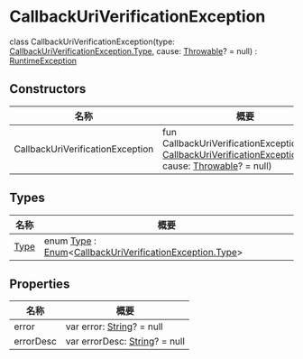 # CallbackUriVerificationException


class CallbackUriVerificationException(type: [CallbackUriVerificationException.Type](-type/index.md), cause: [Throwable](https://kotlinlang.org/api/latest/jvm/stdlib/kotlin/-throwable/index.html)? = null) : [RuntimeException](https://docs.oracle.com/javase/8/docs/api/java/lang/RuntimeException.html)

## Constructors

| 名称 | 概要 |
|---|---|
| CallbackUriVerificationException | fun CallbackUriVerificationException(type: [CallbackUriVerificationException.Type](-type/index.md), cause: [Throwable](https://kotlinlang.org/api/latest/jvm/stdlib/kotlin/-throwable/index.html)? = null) |

## Types

| 名称 | 概要 |
|---|---|
| [Type](-type/index.md) | enum [Type](-type/index.md) : [Enum](https://kotlinlang.org/api/latest/jvm/stdlib/kotlin/-enum/index.html)&lt;[CallbackUriVerificationException.Type](-type/index.md)&gt; |

## Properties

| 名称 | 概要 |
|---|---|
| error | var error: [String](https://kotlinlang.org/api/latest/jvm/stdlib/kotlin/-string/index.html)? = null |
| errorDesc | var errorDesc: [String](https://kotlinlang.org/api/latest/jvm/stdlib/kotlin/-string/index.html)? = null |
